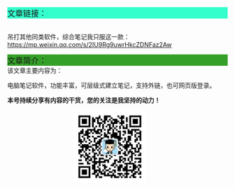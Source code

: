 <div style="background-color:#33ffcc;font-size:18px">文章链接：</div>

<br/>吊打其他同类软件，综合笔记我只服这一款：<a href="https://mp.weixin.qq.com/s/2IU9Rg9uwrHkcZDNFaz2Aw" target="_blank" >https://mp.weixin.qq.com/s/2IU9Rg9uwrHkcZDNFaz2Aw</a>



<div style="background-color:RGB(52,160,40);font-size:18px">文章简介：</div>
该文章主要内容为：

电脑笔记软件，功能丰富，可层级式建立笔记，支持外链，也可网页版登录。

**本号持续分享有内容的干货，您的关注是我坚持的动力！**

<img src="./_assets/clip_image002.jpg" style="width:33%;margin-left:30%" />